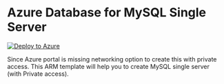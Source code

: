 # Azure Database for MySQL Single Server
[![Deploy to Azure](https://aka.ms/deploytoazurebutton)](https://portal.azure.com/#create/Microsoft.Template/uri/https%3A%2F%2Fraw.githubusercontent.com%2FAmudaPalani%2FAzure-Database_MySQL-Single-Server%2Fmain%2Fmysql-single-server-deploy.json)

Since Azure portal is missing networking option to create this with private access. This ARM template will help you to create MySQL single server (with Private access).
